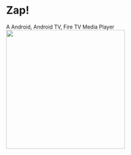 # Zap!
A Android, Android TV, Fire TV Media Player
<img src="https://github.com/Loading617/Zap/files/13465413/Zap.Icon.zip" width="320">
